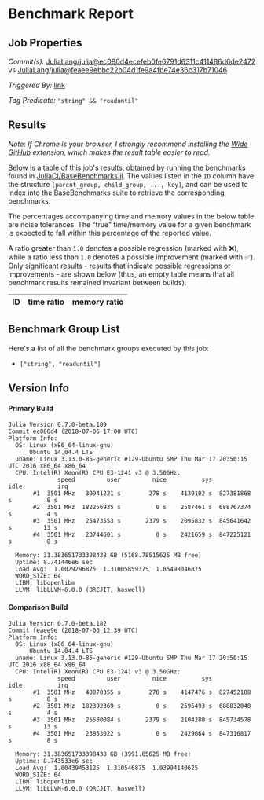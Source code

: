 # Benchmark Report

## Job Properties

*Commit(s):* [JuliaLang/julia@ec080d4ecefeb0fe6791d6311c411486d6de2472](https://github.com/JuliaLang/julia/commit/ec080d4ecefeb0fe6791d6311c411486d6de2472) vs [JuliaLang/julia@feaee9ebbc22b04d1fe9a4fbe74e36c317b71046](https://github.com/JuliaLang/julia/commit/feaee9ebbc22b04d1fe9a4fbe74e36c317b71046)

*Triggered By:* [link](https://github.com/JuliaLang/julia/pull/27857#issuecomment-403086184)

*Tag Predicate:* `"string" && "readuntil"`

## Results

*Note: If Chrome is your browser, I strongly recommend installing the [Wide GitHub](https://chrome.google.com/webstore/detail/wide-github/kaalofacklcidaampbokdplbklpeldpj?hl=en)
extension, which makes the result table easier to read.*

Below is a table of this job's results, obtained by running the benchmarks found in
[JuliaCI/BaseBenchmarks.jl](https://github.com/JuliaCI/BaseBenchmarks.jl). The values
listed in the `ID` column have the structure `[parent_group, child_group, ..., key]`,
and can be used to index into the BaseBenchmarks suite to retrieve the corresponding
benchmarks.

The percentages accompanying time and memory values in the below table are noise tolerances. The "true"
time/memory value for a given benchmark is expected to fall within this percentage of the reported value.

A ratio greater than `1.0` denotes a possible regression (marked with :x:), while a ratio less
than `1.0` denotes a possible improvement (marked with :white_check_mark:). Only significant results - results
that indicate possible regressions or improvements - are shown below (thus, an empty table means that all
benchmark results remained invariant between builds).

| ID | time ratio | memory ratio |
|----|------------|--------------|

## Benchmark Group List

Here's a list of all the benchmark groups executed by this job:

- `["string", "readuntil"]`

## Version Info

#### Primary Build

```
Julia Version 0.7.0-beta.189
Commit ec080d4 (2018-07-06 17:00 UTC)
Platform Info:
  OS: Linux (x86_64-linux-gnu)
      Ubuntu 14.04.4 LTS
  uname: Linux 3.13.0-85-generic #129-Ubuntu SMP Thu Mar 17 20:50:15 UTC 2016 x86_64 x86_64
  CPU: Intel(R) Xeon(R) CPU E3-1241 v3 @ 3.50GHz: 
              speed         user         nice          sys         idle          irq
       #1  3501 MHz   39941221 s        278 s    4139102 s  827381868 s          8 s
       #2  3501 MHz  182256935 s          0 s    2587461 s  688767374 s          4 s
       #3  3501 MHz   25473553 s       2379 s    2095832 s  845641642 s         13 s
       #4  3501 MHz   23744601 s          0 s    2421659 s  847225121 s          8 s
       
  Memory: 31.383651733398438 GB (5168.78515625 MB free)
  Uptime: 8.741446e6 sec
  Load Avg:  1.0029296875  1.31005859375  1.85498046875
  WORD_SIZE: 64
  LIBM: libopenlibm
  LLVM: libLLVM-6.0.0 (ORCJIT, haswell)

```

#### Comparison Build

```
Julia Version 0.7.0-beta.182
Commit feaee9e (2018-07-06 12:39 UTC)
Platform Info:
  OS: Linux (x86_64-linux-gnu)
      Ubuntu 14.04.4 LTS
  uname: Linux 3.13.0-85-generic #129-Ubuntu SMP Thu Mar 17 20:50:15 UTC 2016 x86_64 x86_64
  CPU: Intel(R) Xeon(R) CPU E3-1241 v3 @ 3.50GHz: 
              speed         user         nice          sys         idle          irq
       #1  3501 MHz   40070355 s        278 s    4147476 s  827452188 s          8 s
       #2  3501 MHz  182392369 s          0 s    2595493 s  688832048 s          4 s
       #3  3501 MHz   25580084 s       2379 s    2104280 s  845734578 s         13 s
       #4  3501 MHz   23853022 s          0 s    2429664 s  847316817 s          8 s
       
  Memory: 31.383651733398438 GB (3991.65625 MB free)
  Uptime: 8.743533e6 sec
  Load Avg:  1.00439453125  1.310546875  1.93994140625
  WORD_SIZE: 64
  LIBM: libopenlibm
  LLVM: libLLVM-6.0.0 (ORCJIT, haswell)

```
